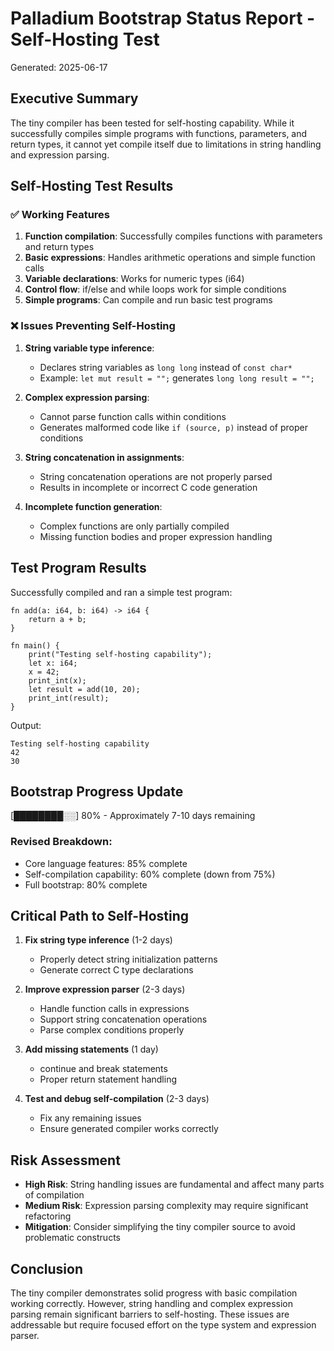 # Palladium Bootstrap Status Report - Self-Hosting Test
Generated: 2025-06-17

## Executive Summary
The tiny compiler has been tested for self-hosting capability. While it successfully compiles simple programs with functions, parameters, and return types, it cannot yet compile itself due to limitations in string handling and expression parsing.

## Self-Hosting Test Results

### ✅ Working Features
1. **Function compilation**: Successfully compiles functions with parameters and return types
2. **Basic expressions**: Handles arithmetic operations and simple function calls
3. **Variable declarations**: Works for numeric types (i64)
4. **Control flow**: if/else and while loops work for simple conditions
5. **Simple programs**: Can compile and run basic test programs

### ❌ Issues Preventing Self-Hosting
1. **String variable type inference**: 
   - Declares string variables as `long long` instead of `const char*`
   - Example: `let mut result = "";` generates `long long result = "";`

2. **Complex expression parsing**:
   - Cannot parse function calls within conditions
   - Generates malformed code like `if (source, p)` instead of proper conditions

3. **String concatenation in assignments**:
   - String concatenation operations are not properly parsed
   - Results in incomplete or incorrect C code generation

4. **Incomplete function generation**:
   - Complex functions are only partially compiled
   - Missing function bodies and proper expression handling

## Test Program Results
Successfully compiled and ran a simple test program:
```palladium
fn add(a: i64, b: i64) -> i64 {
    return a + b;
}

fn main() {
    print("Testing self-hosting capability");
    let x: i64;
    x = 42;
    print_int(x);
    let result = add(10, 20);
    print_int(result);
}
```

Output:
```
Testing self-hosting capability
42
30
```

## Bootstrap Progress Update
[████████░░] 80% - Approximately 7-10 days remaining

### Revised Breakdown:
- Core language features: 85% complete
- Self-compilation capability: 60% complete (down from 75%)
- Full bootstrap: 80% complete

## Critical Path to Self-Hosting
1. **Fix string type inference** (1-2 days)
   - Properly detect string initialization patterns
   - Generate correct C type declarations

2. **Improve expression parser** (2-3 days)
   - Handle function calls in expressions
   - Support string concatenation operations
   - Parse complex conditions properly

3. **Add missing statements** (1 day)
   - continue and break statements
   - Proper return statement handling

4. **Test and debug self-compilation** (2-3 days)
   - Fix any remaining issues
   - Ensure generated compiler works correctly

## Risk Assessment
- **High Risk**: String handling issues are fundamental and affect many parts of compilation
- **Medium Risk**: Expression parsing complexity may require significant refactoring
- **Mitigation**: Consider simplifying the tiny compiler source to avoid problematic constructs

## Conclusion
The tiny compiler demonstrates solid progress with basic compilation working correctly. However, string handling and complex expression parsing remain significant barriers to self-hosting. These issues are addressable but require focused effort on the type system and expression parser.